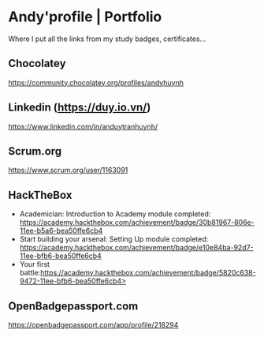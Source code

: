 # Andy'profile | Portfolio 
Where I put all the links from my study badges, certificates...


## Chocolatey
https://community.chocolatey.org/profiles/andyhuynh

## Linkedin (https://duy.io.vn/)
https://www.linkedin.com/in/anduytranhuynh/

## Scrum.org
https://www.scrum.org/user/1163091

## HackTheBox
- Academician: Introduction to Academy module completed: https://academy.hackthebox.com/achievement/badge/30b81967-806e-11ee-b5a6-bea50ffe6cb4
- Start building your arsenal: Setting Up module completed: https://academy.hackthebox.com/achievement/badge/e10e84ba-92d7-11ee-bfb6-bea50ffe6cb4
- Your first battle:https://academy.hackthebox.com/achievement/badge/5820c638-9472-11ee-bfb6-bea50ffe6cb4>

## OpenBadgepassport.com
https://openbadgepassport.com/app/profile/218294
